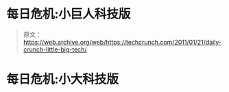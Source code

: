 # 每日危机:小巨人科技版

> 原文：<https://web.archive.org/web/https://techcrunch.com/2011/01/21/daily-crunch-little-big-tech/>

# 每日危机:小大科技版
